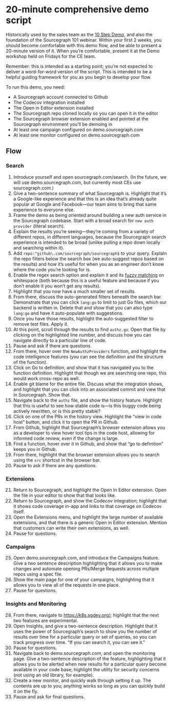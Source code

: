 # 20-minute comprehensive demo script

Historically used by the sales team as the [10 Step Demo](https://docs.google.com/document/d/1P6nzAGfpTNysIi2FIcFY7mHX__q0qZ8955NDnWylF4I/edit?usp=sharing), and also the foundation of the Sourcegraph 101 webinar. Within your first 2 weeks, you should become comfortable with this demo flow, and be able to present a 20-minute version of it. When you’re comfortable, present it at the Demo workshop held on Fridays for the CE team. 

Remember: this is intended as a starting point; you’re not expected to deliver a word-for-word version of the script. This is intended to be a helpful guiding framework for you as you begin to develop your flow. 

To run this demo, you need:

- A Sourcegraph account connected to Github
- The Codecov integration installed
- The Open in Editor extension installed
- The Sourcegraph repo cloned locally so you can open it in the editor
- The Sourcegraph browser extension enabled and pointed at the Sourcegraph environment you’ll be demoing in
- At least one campaign configured on demo.sourcegraph.com
- At least one monitor configured on demo.souircegraph.com

## Flow

### Search
1. Introduce yourself and open sourcegraph.com/search. (In the future, we will use demo.sourcegraph.com, but currently most CEs use sourcegraph.com.) 
2. Give a two-sentence summary of what Sourcegraph is. Highlight that it’s a Google-like experience and that this is an idea that’s already quite popular at Google and Facebook—our team aims to bring that same experience to everyone else.
3. Frame the demo as being oriented around building a new auth service in the Sourcegraph codebase. Start with a broad search for `new auth provider` (literal search).
4. Explain the results you’re seeing—they’re coming from a variety of different repos, in different languages, because the Sourcegraph search experience is intended to be broad (unlike pulling a repo down locally and searching within it).
5. Add `repo:^github\.com/sourcegraph/sourcegraph$` to your query. Explain the repo filters below the search box (we auto-suggest repos based on the results) and how it’s useful for when you as an engineer don’t know where the code you’re looking for is.
6. Enable the regex search option and explain it and its [fuzzy matching](https://docs.sourcegraph.com/code_search/reference/queries#regular-expression-search) on whitespace (both because this is a useful feature and because if you don’t enable it you won’t get any results). 
7. Highlight that you now have a much smaller set of results. 
8. From there, discuss the auto-generated filters beneath the search bar. Demonstrate that you can click `lang:go` to limit to just Go files, which our backend is written in. Delete that and show that you can also type `lang:go` and have it auto-populate with suggestions. 
9. Once you have those results, highlight the auto-suggested filter to remove test files. Apply it.
10. At this point, scroll through the results to find `authz.go`. Open that file by clicking on the highlighted line number, and discuss how you can navigate directly to a particular line of code.
11. Pause and ask if there are questions.
12. From there, hover over the `NewAuthzProviders` function, and highlight the code intelligence features (you can see the definition and the structure of the function).
13. Click on Go to definition, and show that it has navigated you to the function definition. Highlight that though we are searching one repo, this would work cross-repo as well.
14. Enable git blame for the entire file. Discuss what the integration shows, and highlight that you can click into an associated commit and view that in Sourcegraph. Show that. 
15. Navigate back to the `authz` file, and show the history feature. Highlight that this is useful to see how stable code is—is this buggy code being actively rewritten, or is this pretty stable? 
16. Click on one of the PRs in the history view. Highlight the “view in code host” button, and click it to open the PR in Github.
17. From Github, highlight that Sourcegraph’s browser extension allows you as a developer to view hover tool tips in the code host, allowing for informed code review, even if the change is large. 
18. Find a function, hover over it in Github, and show that “go to definition” keeps you in Github.
19. From there, highlight that the browser extension allows you to search using the `src` shortcut in the browser bar.
20. Pause to ask if there are any questions.

### Extensions
21. Return to Sourcegraph, and highlight the Open In Editor extension. Open the file in your editor to show that that looks like.
22. Return to Sourcegraph, and show the Codecov integration; highlight that it shows code coverage in-app and links to that coverage on Codecov itself. 
23. Open the Extensions menu, and highlight the large number of available extensions, and that there is a generic Open in Editor extension. Mention that customers can write their own extensions, as well.
24. Pause for questions.

### Campaigns
25. Open demo.sourcegraph.com, and introduce the Campaigns feature. Give a two sentence description highlighting that it allows you to make changes and automate opening PRs/Merge Requests across multiple repos using a spec file.
26. Show the main page for one of your campaigns, highlighting that it allows you to view all of the requests in one place.
27. Pause for questions.

### Insights and Monitoring
28. From there, navigate to https://k8s.sgdev.org/; highlight that the next two features are experimental.
29. Open Insights, and give a two-sentence description. Highlight that it uses the power of Sourcegraph’s search to show you the number of results over time for a particular query or set of queries, so you can track progress over time. “If you can search it, you can see it.”
30. Pause for questions.
31. Navigate back to demo.sourcegraph.com, and open the monitoring page. Give a two-sentence description of the feature, highlighting that it allows you to be alerted when new results for a particular query become available in your code base; highlight the utility for security concerns (not using an old library, for example).
32. Create a new monitor, and quickly walk through setting it up. The contents are up to you; anything works so long as you can quickly build it on the fly.
33. Pause and ask for final questions.
